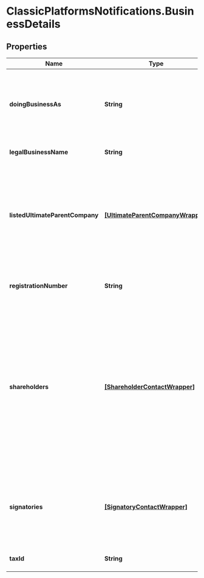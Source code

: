 # ClassicPlatformsNotifications.BusinessDetails

## Properties

Name | Type | Description | Notes
------------ | ------------- | ------------- | -------------
**doingBusinessAs** | **String** | The registered name of the company (if it differs from the legal name of the company). | [optional] 
**legalBusinessName** | **String** | The legal name of the company. | [optional] 
**listedUltimateParentCompany** | [**[UltimateParentCompanyWrapper]**](UltimateParentCompanyWrapper.md) | Information about the parent public company. Required if the account holder is 100% owned by a publicly listed company. | [optional] 
**registrationNumber** | **String** | The registration number of the company. | [optional] 
**shareholders** | [**[ShareholderContactWrapper]**](ShareholderContactWrapper.md) | Array containing information about individuals associated with the account holder either through ownership or control. For details about how you can identify them, refer to [our verification guide](https://docs.adyen.com/marketplaces-and-platforms/classic/verification-process#identify-ubos). | [optional] 
**signatories** | [**[SignatoryContactWrapper]**](SignatoryContactWrapper.md) | Signatories associated with the company. Each array entry should represent one signatory. | [optional] 
**taxId** | **String** | The tax ID of the company. | [optional] 


